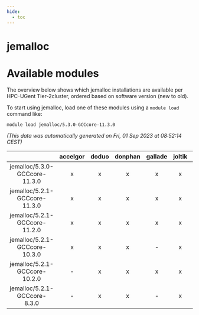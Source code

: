 ```yaml
---
hide:
  - toc
---
```


jemalloc
========

# Available modules


The overview below shows which jemalloc installations are available per HPC-UGent Tier-2cluster, ordered based on software version (new to old).

To start using jemalloc, load one of these modules using a `module load` command like:

```shell
module load jemalloc/5.3.0-GCCcore-11.3.0
```

*(This data was automatically generated on Fri, 01 Sep 2023 at 08:52:14 CEST)*  

| |accelgor|doduo|donphan|gallade|joltik|skitty|swalot|victini|
| :---: | :---: | :---: | :---: | :---: | :---: | :---: | :---: | :---: |
|jemalloc/5.3.0-GCCcore-11.3.0|x|x|x|x|x|x|x|x|
|jemalloc/5.2.1-GCCcore-11.3.0|x|x|x|x|x|x|x|x|
|jemalloc/5.2.1-GCCcore-11.2.0|x|x|x|x|x|x|x|x|
|jemalloc/5.2.1-GCCcore-10.3.0|x|x|x|-|x|x|x|x|
|jemalloc/5.2.1-GCCcore-10.2.0|-|x|x|x|x|x|x|x|
|jemalloc/5.2.1-GCCcore-8.3.0|-|x|x|-|x|x|x|x|
